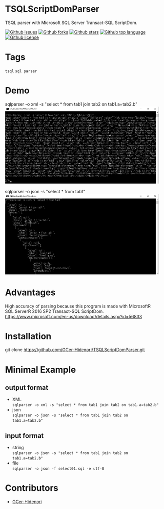 # TSQLScriptDomParser

<!-- # Short Description -->

TSQL parser with Microsoft SQL Server Transact-SQL ScriptDom.

<!-- # Badges -->

[![Github issues](https://img.shields.io/github/issues/GCer-Hidenori/TSQLScriptDomParser)](https://github.com/GCer-Hidenori/TSQLScriptDomParser/issues)
[![Github forks](https://img.shields.io/github/forks/GCer-Hidenori/TSQLScriptDomParser)](https://github.com/GCer-Hidenori/TSQLScriptDomParser/network/members)
[![Github stars](https://img.shields.io/github/stars/GCer-Hidenori/TSQLScriptDomParser)](https://github.com/GCer-Hidenori/TSQLScriptDomParser/stargazers)
[![Github top language](https://img.shields.io/github/languages/top/GCer-Hidenori/TSQLScriptDomParser)](https://github.com/GCer-Hidenori/TSQLScriptDomParser/)
[![Github license](https://img.shields.io/github/license/GCer-Hidenori/TSQLScriptDomParser)](https://github.com/GCer-Hidenori/TSQLScriptDomParser/)

# Tags

`tsql` `sql parser`

# Demo

sqlparser -o xml -s "select * from tab1 join tab2 on tab1.a=tab2.b"
![Demo](resources/file-0.png)

  
sqlparser -o json -s "select * from tab1"
![Demo](resources/file-1.png)


# Advantages

High accuracy of parsing because this program is made with MicrosoftR SQL ServerR 2016 SP2 Transact-SQL ScriptDom.  
https://www.microsoft.com/en-us/download/details.aspx?id=56833

# Installation

git clone https://github.com/GCer-Hidenori/TSQLScriptDomParser.git

# Minimal Example

## output format
- XML  
```sqlparser -o xml -s "select * from tab1 join tab2 on tab1.a=tab2.b"```
- json  
```sqlparser -o json -s "select * from tab1 join tab2 on tab1.a=tab2.b"```
## input format
- string  
```sqlparser -o json -s "select * from tab1 join tab2 on tab1.a=tab2.b"```
- file  
```sqlparser -o json -f select01.sql -e utf-8```

# Contributors

- [GCer-Hidenori](https://github.com/GCer-Hidenori)

<!-- CREATED_BY_LEADYOU_README_GENERATOR -->
